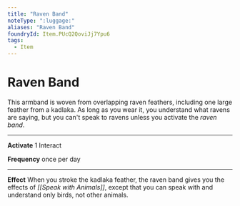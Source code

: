 ```yaml
---
title: "Raven Band"
noteType: ":luggage:"
aliases: "Raven Band"
foundryId: Item.PUcQ2QoviJj7Ypu6
tags:
  - Item
---
```


# Raven Band

This armband is woven from overlapping raven feathers, including one large feather from a kadlaka. As long as you wear it, you understand what ravens are saying, but you can't speak to ravens unless you activate the _raven band_.

* * *

**Activate** 1 Interact

**Frequency** once per day

* * *

**Effect** When you stroke the kadlaka feather, the raven band gives you the effects of _[[Speak with Animals]]_, except that you can speak with and understand only birds, not other animals.
